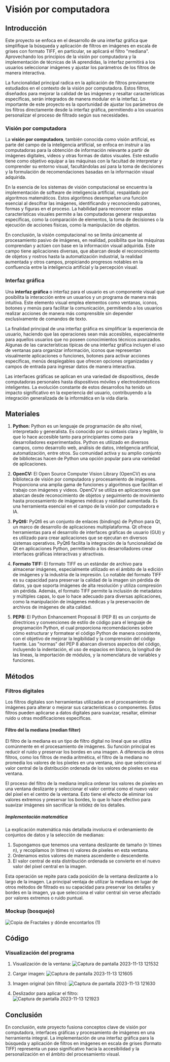 # Visión por computadora

## Introducción

Este proyecto se enfoca en el desarrollo de una interfaz gráfica que simplifique la búsqueda y aplicación de filtros en imágenes en escala de grises con formato TIFF, en particular, se aplicará el filtro "mediana". Aprovechando los principios de la visión por computadora y la implementación de técnicas de IA aprendidas, la interfaz permitirá a los usuarios seleccionar imágenes y ajustar los parámetros de los filtros de manera interactiva.

La funcionalidad principal radica en la aplicación de filtros previamente estudiados en el contexto de la visión por computadora. Estos filtros, diseñados para mejorar la calidad de las imágenes y resaltar características específicas, serán integrados de manera modular en la interfaz. Lo importante de este proyecto es la oportunidad de ajustar los parámetros de los filtros directamente desde la interfaz gráfica, permitiendo a los usuarios personalizar el proceso de filtrado según sus necesidades.

### Visión por computadora

La **visión por computadora**, también conocida como visión artificial, es parte del campo de la inteligencia artificial, se enfoca en instruir a las computadoras para la obtención de información relevante a partir de imágenes digitales, videos y otras formas de datos visuales. Este estudio tiene como objetivo equipar a las máquinas con la facultad de interpretar y comprender su entorno visual, facultándolas así para la toma de decisiones y la formulación de recomendaciones basadas en la información visual adquirida.

En la esencia de los sistemas de visión computacional se encuentra la implementación de software de inteligencia artificial, respaldado por algoritmos matemáticos. Estos algoritmos desempeñan una función esencial al descifrar las imágenes, identificando y reconociendo patrones, formas y figuras en el proceso. La habilidad para reconocer estas características visuales permite a las computadoras generar respuestas específicas, como la comparación de elementos, la toma de decisiones o la ejecución de acciones físicas, como la manipulación de objetos.

En conclusión, la visión computacional no se limita únicamente al procesamiento pasivo de imágenes, en realidad, posibilita que las máquinas comprendan y actúen con base en la información visual adquirida. Este campo tiene aplicaciones diversas, que abarcan desde el reconocimiento de objetos y rostros hasta la automatización industrial, la realidad aumentada y otros campos, propiciando progresos notables en la confluencia entre la inteligencia artificial y la percepción visual.

### Interfaz gráfica
Una **interfaz gráfica** o interfaz para el usuario es un componente visual que posibilita la interacción entre un usuarios y un programa de manera más intuitiva. Este elemento visual emplea elementos como ventanas, iconos, botones y menús para facilitar la comunicación, permitiendo a los usuarios realizar acciones de manera más comprensible sin depender exclusivamente de comandos de texto.

La finalidad principal de una interfaz gráfica es simplificar la experiencia de usuario, haciendo que las operaciones sean más accesibles, especialmente para aquellos usuarios que no poseen conocimientos técnicos avanzados. Algunas de las características típicas de una interfaz gráfica incluyen el uso de ventanas para organizar información, iconos que representan visualmente aplicaciones o funciones, botones para activar acciones específicas, menús desplegables que ofrecen opciones organizadas y campos de entrada para ingresar datos de manera interactiva.

Las interfaces gráficas se aplican en una variedad de dispositivos, desde computadoras personales hasta dispositivos móviles y electrodomésticos inteligentes. La evolución constante de estos desarrollos ha tenido un impacto significativo en la experiencia del usuario, contribuyendo a la integración generalizada de la informática en la vida diaria.


## Materiales

1. **Python:**
Python es un lenguaje de programación de alto nivel, interpretado y generalista. Es conocido por su sintaxis clara y legible, lo que lo hace accesible tanto para principiantes como para desarrolladores experimentados. Python es utilizado en diversos campos, como desarrollo web, análisis de datos, inteligencia artificial, automatización, entre otros. Su comunidad activa y su amplio conjunto de bibliotecas hacen de Python una opción popular para una variedad de aplicaciones.

2. **OpenCV:**
El Open Source Computer Vision Library (OpenCV) es una biblioteca de visión por computadora y procesamiento de imágenes. Proporciona una amplia gama de funciones y algoritmos que facilitan el trabajo con imágenes y videos. OpenCV se utiliza en aplicaciones que abarcan desde reconocimiento de objetos y seguimiento de movimiento hasta procesamiento de imágenes médicas y realidad aumentada. Es una herramienta esencial en el campo de la visión por computadora e IA.

1. **PyQt6:**
PyQt6 es un conjunto de enlaces (bindings) de Python para Qt, un marco de desarrollo de aplicaciones multiplataforma. Qt ofrece herramientas para el desarrollo de interfaces gráficas de usuario (GUI) y es utilizado para crear aplicaciones que se ejecutan en diversos sistemas operativos. PyQt6 facilita la integración de la funcionalidad de Qt en aplicaciones Python, permitiendo a los desarrolladores crear interfaces gráficas interactivas y atractivas.

1. **Formato TIFF:**
El formato TIFF es un estándar de archivo para almacenar imágenes, especialmente utilizado en el ámbito de la edición de imágenes y la industria de la impresión. Lo notable del formato TIFF es su capacidad para preservar la calidad de la imagen sin pérdida de datos, ya que soporta imágenes de alta resolución y utiliza compresión sin pérdida. Además, el formato TIFF permite la inclusión de metadatos y múltiples capas, lo que lo hace adecuado para diversas aplicaciones, como la manipulación de imágenes médicas y la preservación de archivos de imágenes de alta calidad.

1. **PEP8:**
El Python Enhancement Proposal 8 (PEP 8) es un conjunto de directrices y convenciones de estilo de código para el lenguaje de programación Python, el cual proporciona recomendaciones sobre cómo estructurar y formatear el código Python de manera consistente, con el objetivo de mejorar la legibilidad y la comprensión del código fuente. Las "normas" del PEP 8 abarcan diversos aspectos del código, incluyendo la indentación, el uso de espacios en blanco, la longitud de las líneas, la importación de módulos, y la nomenclatura de variables y funciones.

## Métodos

### Filtros digitales

Los filtros digitales son herramientas utilizadas en el procesamiento de imágenes para alterar o mejorar sus características o componentes. Estos filtros pueden aplicarse a datos digitales para suavizar, resaltar, eliminar ruido u otras modificaciones específicas.

#### Filtro del la mediana (median filter)

El filtro de la mediana es un tipo de filtro digital no lineal que se utiliza comúnmente en el procesamiento de imágenes. Su función principal es reducir el ruido y preservar los bordes en una imagen. A diferencia de otros filtros, como los filtros de media aritmética, el filtro de la mediana no promedia los valores de los píxeles en una ventana, sino que selecciona el valor central de la distribución ordenada de los valores de píxeles en esa ventana.

El proceso del filtro de la mediana implica ordenar los valores de píxeles en una ventana deslizante y seleccionar el valor central como el nuevo valor del píxel en el centro de la ventana. Esto tiene el efecto de eliminar los valores extremos y preservar los bordes, lo que lo hace efectivo para suavizar imágenes sin sacrificar la nitidez de los detalles.

##### Implementación matemática

La explicación matemática más detallada involucra el ordenamiento de conjuntos de datos y la selección de medianas:

1. Supongamos que tenemos una ventana deslizante de tamaño (n \times n\), y recopilamos \(n \times n\) valores de píxeles en esta ventana.
1. Ordenamos estos valores de manera ascendente o descendente.
1. El valor central de esta distribución ordenada se convierte en el nuevo valor del píxel central en la imagen.

Esta operación se repite para cada posición de la ventana deslizante a lo largo de la imagen. La principal ventaja de utilizar la mediana en lugar de otros métodos de filtrado es su capacidad para preservar los detalles y bordes en la imagen, ya que selecciona el valor central sin verse afectado por valores extremos o ruido puntual.

### Mockup (bosquejo)
![Copia de Fractales y dónde encontarlos (1)](https://github.com/monseher00/Vision-por-computadora/assets/92997919/cff93fe7-3035-4c59-8a3e-96b9ac908e72)


## Código

### Visualización del programa

1. Visualización de la ventana:
   ![Captura de pantalla 2023-11-13 121532](https://github.com/monseher00/Vision-por-computadora/assets/92997919/c11a36b8-557f-439f-816c-55d1356f2650)

2. Cargar imagen:
   ![Captura de pantalla 2023-11-13 121605](https://github.com/monseher00/Vision-por-computadora/assets/92997919/b15c2d9b-cdfd-4280-aecb-e29760586a3b)

3. Imagen original (sin filtro):
   ![Captura de pantalla 2023-11-13 121630](https://github.com/monseher00/Vision-por-computadora/assets/92997919/0b29885f-88a0-4569-820f-619f1602452f)

4. Deslizador para aplicar el filtro:
![Captura de pantalla 2023-11-13 121923](https://github.com/monseher00/Vision-por-computadora/assets/92997919/f2a1f634-be00-4e8e-8923-81d8085f843f)


## Conclusión

En conclusión, este proyecto fusiona conceptos clave de visión por computadora, interfaces gráficas y procesamiento de imágenes en una herramienta integral. La implementación de una interfaz gráfica para la búsqueda y aplicación de filtros en imágenes en escala de grises (formato TIFF) representa un paso significativo hacia la accesibilidad y la personalización en el ámbito del procesamiento visual.

